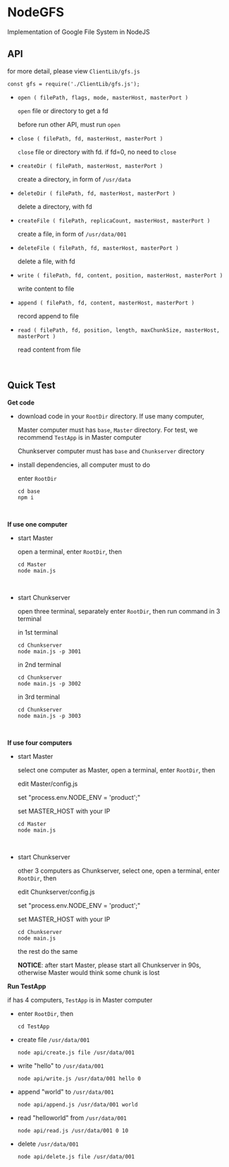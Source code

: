 
# NodeGFS
Implementation of Google File System in NodeJS
<br />

## API

for more detail, please view `ClientLib/gfs.js`

`const gfs = require('./ClientLib/gfs.js');`

- `open ( filePath, flags, mode, masterHost, masterPort )`

  `open` file or directory to get a fd

  before run other API, must run `open`
  <br />
  
- `close ( filePath, fd, masterHost, masterPort )`
  
  `close` file or directory with fd. if fd=0, no need to `close`
  <br />

- `createDir ( filePath, masterHost, masterPort )`

  create a directory, in form of `/usr/data`
  <br />

- `deleteDir ( filePath, fd, masterHost, masterPort )`

  delete a directory, with fd
  <br />

- `createFile ( filePath, replicaCount, masterHost, masterPort )`

  create a file, in form of `/usr/data/001`
  <br />

- `deleteFile ( filePath, fd, masterHost, masterPort )`

  delete a file, with fd
  <br />

- `write ( filePath, fd, content, position, masterHost, masterPort )`

  write content to file
  <br />

- `append ( filePath, fd, content, masterHost, masterPort )`

  record append to file
  <br />

- `read ( filePath, fd, position, length, maxChunkSize, masterHost, masterPort )`

  read content from file
  <br />
<br />

## Quick Test

**Get code**

- download code in your `RootDir` directory. If use many computer, 

  Master computer must has `base`, `Master` directory. For test, we recommend `TestApp` is in Master computer
  
  Chunkserver computer must has `base` and `Chunkserver` directory
  <br />

- install dependencies, all computer must to do

  enter `RootDir`

      cd base
      npm i
  <br />


**If use one computer**

- start Master

  open a terminal, enter `RootDir`, then

      cd Master
      node main.js
  <br />

- start Chunkserver

  open three terminal, separately enter `RootDir`, then run command in 3 terminal
  
  in 1st terminal

      cd Chunkserver
      node main.js -p 3001

  in 2nd terminal

      cd Chunkserver
      node main.js -p 3002

  in 3rd terminal

      cd Chunkserver
      node main.js -p 3003

  <br />


**If use four computers**

- start Master

  select one computer as Master, open a terminal, enter `RootDir`, then

  edit Master/config.js

  set "process.env.NODE_ENV = 'product';"

  set MASTER_HOST with your IP

      cd Master
      node main.js
  <br />

- start Chunkserver

  other 3 computers as Chunkserver, select one, open a terminal, enter `RootDir`, then

  edit Chunkserver/config.js 

  set "process.env.NODE_ENV = 'product';"

  set MASTER_HOST with your IP

      cd Chunkserver
      node main.js
  
  the rest do the same

  **NOTICE**: after start Master, please start all Chunkserver in 90s, otherwise Master would think some chunk is lost
  <br />

**Run TestApp**

if has 4 computers, `TestApp` is in Master computer

- enter `RootDir`, then

  `cd TestApp`
  <br />

- create file `/usr/data/001`

  `node api/create.js file /usr/data/001`
  <br />

- write "hello" to `/usr/data/001`

  `node api/write.js /usr/data/001 hello 0`
  <br />

- append "world" to `/usr/data/001`

  `node api/append.js /usr/data/001 world`
  <br />

- read "helloworld" from `/usr/data/001`

  `node api/read.js /usr/data/001 0 10`
  <br />

- delete `/usr/data/001`

  `node api/delete.js file /usr/data/001`
  <br />
  <br />
